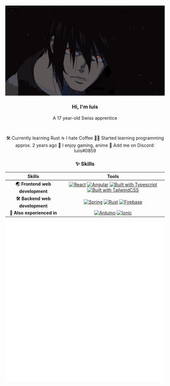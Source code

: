 <div align="center">

![](benimaru-shinmon.gif)

###  Hi, I'm luis
A 17 year-old Swiss apprentice 

<br>
</div>
<div align="center">

🛠 Currently learning Rust
☕ I hate Coffee
👨‍💻 Started learning programming approx. 2 years ago 
📡 I enjoy gaming, anime
👋 Add me on Discord: luiis#0859
  
</div>




<div align="center">

### ✨ Skills

| Skills | Tools |
|  :-:   |  :-:  |
| **🌏 Frontend web development** | [![React](https://img.shields.io/badge/-React-61dafb?style=for-the-badge&logo=react&logoColor=black)](https://reactjs.org/) [![Angular](https://img.shields.io/badge/-Angular-dd0031?style=for-the-badge&logo=angular&logoColor=white)](https://angular.io/) [![Built with Typescript](https://img.shields.io/badge/-Typescript-2f74c0?style=for-the-badge&logo=typescript&logoColor=white)](https://www.typescriptlang.org/) [![Built with TailwindCSS](https://img.shields.io/badge/-Tailwind-38bdf8?style=for-the-badge&logo=tailwindcss&logoColor=white)](https://tailwindcss.com/)|
| **🛠 Backend web development** | [![Spring](https://img.shields.io/badge/-Spring-6db33f?style=for-the-badge&logo=springboot&logoColor=white)](https://spring.io/) [![Rust](https://img.shields.io/badge/-Rust-ea4800?style=for-the-badge&logo=rust&logoColor=white)](https://www.rust-lang.org/) [![Firebase](https://img.shields.io/badge/-Firebase-ffa000?style=for-the-badge&logo=firebase&logoColor=white)](https://firebase.google.com/)|
| **🔮 Also experienced in** | [![Arduino](https://img.shields.io/badge/-Arduino-00979d?style=for-the-badge&logo=arduino&logoColor=white)](https://www.arduino.cc/) [![Ionic](https://img.shields.io/badge/-Ioinic-3880ff?style=for-the-badge&logo=ionic&logoColor=white)](https://ionicframework.com/)|


![Metrics](github-metrics.svg)


</div>

